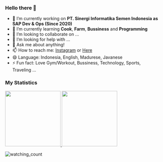 ### Hello there 👋

- 🔭 I’m currently working on **PT. Sinergi Informatika Semen Indonesia as SAP Dev & Ops (Since 2020)**
- 🌱 I’m currently learning **Cook**, **Farm**, **Bussiness** and **Programming**
- 👯 I’m looking to collaborate on ...
- 🤔 I’m looking for help with ...
- 💬 Ask me about anything!
- 📫 How to reach me: [Instagram](https://www.instagram.com/mohnawawi.io/) or [Here](https://github.com/MohammadNawawi/MohammadNawawi/issues)
- 😄 Language: Indonesia, English, Madurese, Javanese
- ⚡ Fun fact: Love Gym/Workout, Bussiness, Technology, Sports, Traveling ...


### My Statistics
<p align="left">
<a href="https://github.com/MohammadNawawi">
  <img height="180em" src="https://github-readme-stats-eight-theta.vercel.app/api?username=mohammadnawawi&show_icons=true&theme=algolia&include_all_commits=true&count_private=true"/>
  <img height="180em" src="https://github-readme-stats-eight-theta.vercel.app/api/top-langs/?username=mohammadnawawi&layout=compact&langs_count=8&theme=algolia"/>
</a>
</p>

<img src="https://komarev.com/ghpvc/?username=madushadhanushka&color=blue" alt="watching_count" />

<!--
**MohammadNawawi/MohammadNawawi** is a ✨ _special_ ✨ repository because its `README.md` (this file) appears on your GitHub profile.

Here are some ideas to get you started:

- 🔭 I’m currently working on PT. Sinergi Informatika Semen Indonesia as SAP Dev & Ops (Since 2020)
- 🌱 I’m currently learning Bussiness and Programming
- 👯 I’m looking to collaborate on ...
- 🤔 I’m looking for help with ...
- 💬 Ask me about anything
- 📫 How to reach me: 
- 😄 Pronouns: ...
- ⚡ Fun fact: ...
-->
